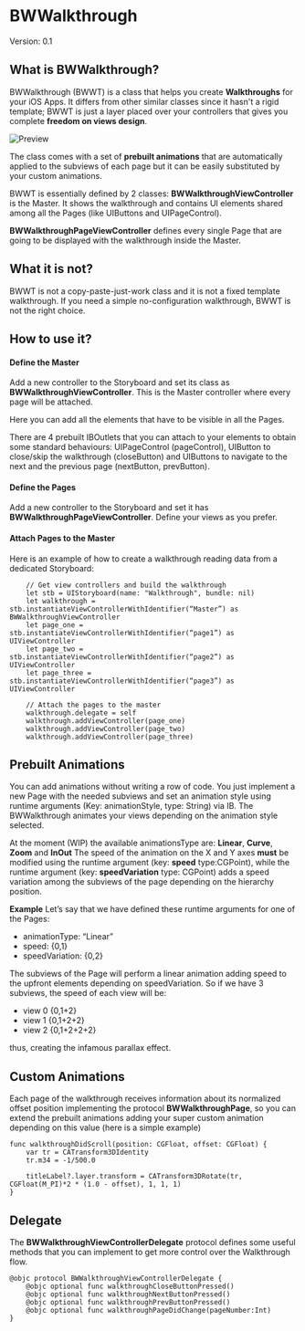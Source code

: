 BWWalkthrough 
======================
Version: 0.1



## What is BWWalkthrough?
BWWalkthrough (BWWT) is a class that helps you create **Walkthroughs** for your iOS Apps.
It differs from other similar classes since it hasn't a rigid template; BWWT is just a layer placed over your controllers that gives you complete **freedom on views design**.

![Preview](http://www.thinkandbuild.it/gifs/BWWalkthrough_mini2.gif)

The class comes with a set of **prebuilt animations** that are automatically applied to the subviews of each page but it can be  easily substituted by your custom animations.
 
BWWT is essentially defined by 2 classes:
**BWWalkthroughViewController** is the Master. It shows the walkthrough and contains UI elements shared among all the Pages (like UIButtons and UIPageControl).

**BWWalkthroughPageViewController** defines every single Page that are going to be displayed with the walkthrough inside the Master.

## What it is not?
BWWT is not a copy-paste-just-work class and it is not a fixed template walkthrough. If you need a simple no-configuration walkthrough, BWWT is not the right choice. 

## How to use it?

#### Define the Master

Add a new controller to the Storyboard and set its class as **BWWalkthroughViewController**. This is the Master controller where every page will be attached. 

Here you can add all the elements that have to be visible in all the Pages. 

There are 4 prebuilt IBOutlets that you can attach to your elements to obtain some standard behaviours: UIPageControl (pageControl), UIButton to close/skip the walkthrough (closeButton) and UIButtons to navigate to the next and the previous page (nextButton, prevButton). 

#### Define the Pages

Add a new controller to the Storyboard and set it has **BWWalkthroughPageViewController**. Define your views as you prefer. 

#### Attach Pages to the Master

Here is an example of how to create a walkthrough reading data from a dedicated Storyboard: 

        // Get view controllers and build the walkthrough
        let stb = UIStoryboard(name: "Walkthrough", bundle: nil)
        let walkthrough = stb.instantiateViewControllerWithIdentifier(“Master”) as BWWalkthroughViewController
        let page_one = stb.instantiateViewControllerWithIdentifier(“page1”) as UIViewController
        let page_two = stb.instantiateViewControllerWithIdentifier(“page2”) as UIViewController
        let page_three = stb.instantiateViewControllerWithIdentifier(“page3”) as UIViewController
        
        // Attach the pages to the master
        walkthrough.delegate = self
        walkthrough.addViewController(page_one)
        walkthrough.addViewController(page_two)
        walkthrough.addViewController(page_three)

## Prebuilt Animations 
You can add animations without writing a row of code. You just implement a new Page with the needed subviews and set an animation style using runtime arguments (Key: animationStyle, type: String) via IB. The BWWalkthrough animates your views depending on the animation style selected.

At the moment (WIP) the available animationsType are:
**Linear**, **Curve**, **Zoom** and **InOut** 
The speed of the animation on the X and Y axes **must** be modified using the runtime argument (key: **speed** type:CGPoint), while the runtime argument (key: **speedVariation** type: CGPoint) adds a speed variation among the subviews of the page depending on the hierarchy position.

**Example**
Let’s say that we have defined these runtime arguments for one of the Pages: 

- animationType: “Linear”
- speed: {0,1} 
- speedVariation: {0,2} 

The subviews of the Page will perform a linear animation adding speed to the upfront elements depending on speedVariation.
So if we have 3 subviews, the speed of each view will be:

- view 0 {0,1+2}
- view 1 {0,1+2+2}
- view 2 {0,1+2+2+2}

thus, creating the infamous parallax effect.

## Custom Animations
Each page of the walkthrough receives information about its normalized offset position implementing the protocol **BWWalkthroughPage**, so you can extend the prebuilt animations adding your super custom animation depending on this value (here is a simple example)

    func walkthroughDidScroll(position: CGFloat, offset: CGFloat) {
        var tr = CATransform3DIdentity
        tr.m34 = -1/500.0
        
        titleLabel?.layer.transform = CATransform3DRotate(tr, CGFloat(M_PI)*2 * (1.0 - offset), 1, 1, 1)
    }

## Delegate
The **BWWalkthroughViewControllerDelegate** protocol defines some useful methods that you can implement to get more control over the Walkthrough flow. 

    @objc protocol BWWalkthroughViewControllerDelegate {
        @objc optional func walkthroughCloseButtonPressed()
        @objc optional func walkthroughNextButtonPressed()               
        @objc optional func walkthroughPrevButtonPressed()               
        @objc optional func walkthroughPageDidChange(pageNumber:Int)     
    }

